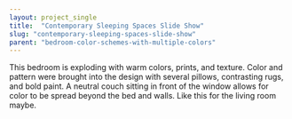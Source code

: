 ```yaml
---
layout: project_single
title:  "Contemporary Sleeping Spaces Slide Show"
slug: "contemporary-sleeping-spaces-slide-show"
parent: "bedroom-color-schemes-with-multiple-colors"
---
```

This bedroom is exploding with warm colors, prints, and texture. Color and pattern were brought into the design with several pillows, contrasting rugs, and bold paint. A neutral couch sitting in front of the window allows for color to be spread beyond the bed and walls. Like this for the living room maybe.